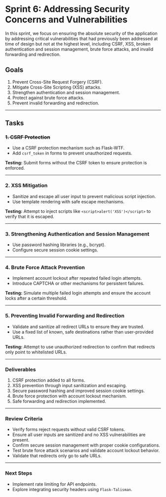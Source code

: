 # Sprint 6: Addressing Security Concerns and Vulnerabilities

In this sprint, we focus on ensuring the absolute security of the application by addressing critical vulnerabilities that had previously been addressed at time of design but not at the highest level, including CSRF, XSS, broken authentication and session management, brute force attacks, and invalid forwarding and redirection.

## **Goals**

1. Prevent Cross-Site Request Forgery (CSRF).
2. Mitigate Cross-Site Scripting (XSS) attacks.
3. Strengthen authentication and session management.
4. Protect against brute force attacks.
5. Prevent invalid forwarding and redirection.

---

## **Tasks**

### ~~**1. CSRF Protection**~~

- Use a CSRF protection mechanism such as Flask-WTF.
- Add `csrf_token` in forms to prevent unauthorized requests.

**Testing:** Submit forms without the CSRF token to ensure protection is enforced.

---

### **2. XSS Mitigation**

- Sanitize and escape all user input to prevent malicious script injection.
- Use template rendering with safe escape mechanisms.

**Testing:** Attempt to inject scripts like `<script>alert('XSS')</script>` to verify that it is escaped.

---

### **3. Strengthening Authentication and Session Management**

- Use password hashing libraries (e.g., bcrypt).
- Configure secure session cookie settings.

---

### **4. Brute Force Attack Prevention**

- Implement account lockout after repeated failed login attempts.
- Introduce CAPTCHA or other mechanisms for persistent failures.

**Testing:** Simulate multiple failed login attempts and ensure the account locks after a certain threshold.

---

### **5. Preventing Invalid Forwarding and Redirection**

- Validate and sanitize all redirect URLs to ensure they are trusted.
- Use a fixed list of known, safe destinations rather than user-provided URLs.

**Testing:** Attempt to use unauthorized redirection to confirm that redirects only point to whitelisted URLs.

---

### **Deliverables**

1. CSRF protection added to all forms.
2. XSS prevention through input sanitization and escaping.
3. Secure password hashing and improved session cookie settings.
4. Brute force protection with account lockout mechanism.
5. Safe forwarding and redirection implemented.

---

### **Review Criteria**

- Verify forms reject requests without valid CSRF tokens.
- Ensure all user inputs are sanitized and no XSS vulnerabilities are present.
- Confirm secure session management with proper cookie configurations.
- Test brute force attack scenarios and validate account lockout behavior.
- Validate that redirects only go to safe URLs.

---

### **Next Steps**

- Implement rate limiting for API endpoints.
- Explore integrating security headers using `Flask-Talisman`.
